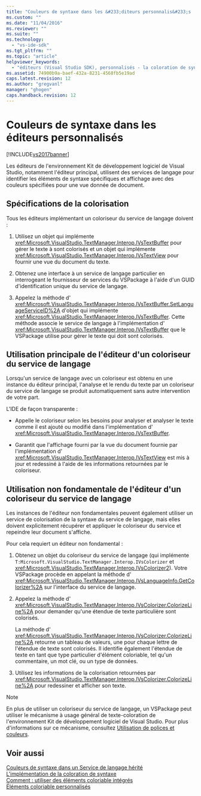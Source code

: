 ```yaml
---
title: "Couleurs de syntaxe dans les &#233;diteurs personnalis&#233;s | Microsoft Docs"
ms.custom: ""
ms.date: "11/04/2016"
ms.reviewer: ""
ms.suite: ""
ms.technology: 
  - "vs-ide-sdk"
ms.tgt_pltfrm: ""
ms.topic: "article"
helpviewer_keywords: 
  - "éditeurs (Visual Studio SDK), personnalisés - la coloration de syntaxe"
ms.assetid: 74900b9a-baef-432a-8231-4568fb5e19ad
caps.latest.revision: 12
ms.author: "gregvanl"
manager: "ghogen"
caps.handback.revision: 12
---
```

# Couleurs de syntaxe dans les &#233;diteurs personnalis&#233;s
[!INCLUDE[vs2017banner](../code-quality/includes/vs2017banner.md)]

Les éditeurs de l'environnement Kit de développement logiciel de Visual Studio, notamment l'éditeur principal, utilisent des services de langage pour identifier les éléments de syntaxe spécifiques et affichage avec des couleurs spécifiées pour une vue donnée de document.  
  
## Spécifications de la colorisation  
 Tous les éditeurs implémentant un coloriseur du service de langage doivent :  
  
1.  Utilisez un objet qui implémente <xref:Microsoft.VisualStudio.TextManager.Interop.IVsTextBuffer> pour gérer le texte à sont colorisés et un objet qui implémente <xref:Microsoft.VisualStudio.TextManager.Interop.IVsTextView> pour fournir une vue du document du texte.  
  
2.  Obtenez une interface à un service de langage particulier en interrogeant le fournisseur de services du VSPackage à l'aide d'un GUID d'identification unique du service de langage.  
  
3.  Appelez la méthode d' <xref:Microsoft.VisualStudio.TextManager.Interop.IVsTextBuffer.SetLanguageServiceID%2A> d'objet qui implémente <xref:Microsoft.VisualStudio.TextManager.Interop.IVsTextBuffer>.  Cette méthode associe le service de langage à l'implémentation d' <xref:Microsoft.VisualStudio.TextManager.Interop.IVsTextBuffer> que le VSPackage utilise pour gérer le texte qui doit sont colorisés.  
  
## Utilisation principale de l'éditeur d'un coloriseur du service de langage  
 Lorsqu'un service de langage avec un coloriseur est obtenu en une instance du éditeur principal, l'analyse et le rendu du texte par un coloriseur du service de langage se produit automatiquement sans autre intervention de votre part.  
  
 L'IDE de façon transparente :  
  
-   Appelle le coloriseur selon les besoins pour analyser et analyser le texte comme il est ajouté ou modifié dans l'implémentation d' <xref:Microsoft.VisualStudio.TextManager.Interop.IVsTextBuffer>.  
  
-   Garantit que l'affichage fourni par la vue du document fournie par l'implémentation d' <xref:Microsoft.VisualStudio.TextManager.Interop.IVsTextView> est mis à jour et redessiné à l'aide de les informations retournées par le coloriseur.  
  
## Utilisation non fondamentale de l'éditeur d'un coloriseur du service de langage  
 Les instances de l'éditeur non fondamentales peuvent également utiliser un service de colorisation de la syntaxe du service de langage, mais elles doivent explicitement récupérer et appliquer le coloriseur du service et repeindre leur document s'affiche.  
  
 Pour cela requiert un éditeur non fondamental :  
  
1.  Obtenez un objet du coloriseur du service de langage \(qui implémente `T:Microsoft.VisualStudio.TextManager.Interop.IVsColorizer` et <xref:Microsoft.VisualStudio.TextManager.Interop.IVsColorizer2>\).  Votre VSPackage procède en appelant la méthode d' <xref:Microsoft.VisualStudio.TextManager.Interop.IVsLanguageInfo.GetColorizer%2A> sur l'interface du service de langage.  
  
2.  Appelez la méthode d' <xref:Microsoft.VisualStudio.TextManager.Interop.IVsColorizer.ColorizeLine%2A> pour demander qu'une étendue de texte particulière sont colorisés.  
  
     La méthode d' <xref:Microsoft.VisualStudio.TextManager.Interop.IVsColorizer.ColorizeLine%2A> retourne un tableau de valeurs, une pour chaque lettre de l'étendue de texte sont colorisés.  Il identifie également l'étendue de texte en tant que type particulier d'élément coloriable, tel qu'un commentaire, un mot clé, ou un type de données.  
  
3.  Utilisez les informations de la colorisation retournées par <xref:Microsoft.VisualStudio.TextManager.Interop.IVsColorizer.ColorizeLine%2A> pour redessiner et afficher son texte.  
  
> [!NOTE]
>  En plus de utiliser un coloriseur du service de langage, un VSPackage peut utiliser le mécanisme à usage général de texte\-coloration de l'environnement Kit de développement logiciel de Visual Studio.  Pour plus d'informations sur ce mécanisme, consultez [Utilisation de polices et couleurs](../extensibility/using-fonts-and-colors.md).  
  
## Voir aussi  
 [Couleurs de syntaxe dans un Service de langage hérité](../extensibility/internals/syntax-coloring-in-a-legacy-language-service.md)   
 [L'implémentation de la coloration de syntaxe](../extensibility/internals/implementing-syntax-coloring.md)   
 [Comment : utiliser des éléments coloriable intégrés](../extensibility/internals/how-to-use-built-in-colorable-items.md)   
 [Éléments coloriable personnalisés](../extensibility/internals/custom-colorable-items.md)